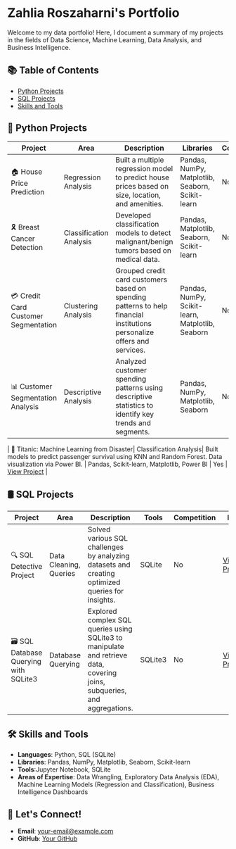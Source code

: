 # Zahlia Roszaharni's Portfolio

Welcome to my data portfolio! Here, I document a summary of my projects in the fields of Data Science, Machine Learning, Data Analysis, and Business Intelligence.

## 📚 Table of Contents

- [Python Projects](#python-projects)
- [SQL Projects](#sql-projects)
- [Skills and Tools](#skills-and-tools)
  
## 🐍 Python Projects

| Project                                  | Area                   | Description                                                                                                                                           | Libraries                                                       | Competition | Link            |
|------------------------------------------|------------------------|-------------------------------------------------------------------------------------------------------------------------------------------------------|-----------------------------------------------------------------|-------------|-----------------|
| 🏠 House Price Prediction                | Regression Analysis    | Built a multiple regression model to predict house prices based on size, location, and amenities.                                                     | Pandas, NumPy, Matplotlib, Seaborn, Scikit-learn               | No          | [View Project](https://github.com/your-username/house-price-prediction) |
| 🎗️ Breast Cancer Detection              | Classification Analysis| Developed classification models to detect malignant/benign tumors based on medical data.                                                              | Pandas, Matplotlib, Seaborn, Scikit-learn                       | No          | [View Project](https://github.com/your-username/breast-cancer-detection) |
| 💳 Credit Card Customer Segmentation     | Clustering Analysis    | Grouped credit card customers based on spending patterns to help financial institutions personalize offers and services.                              | Pandas, NumPy, Scikit-learn, Matplotlib, Seaborn               | No          | [View Project](https://github.com/your-username/credit-card-segmentation) |
| 📊 Customer Segmentation Analysis       | Descriptive Analysis   | Analyzed customer spending patterns using descriptive statistics to identify key trends and segments.                                                  | Pandas, NumPy, Matplotlib, Seaborn                             | No          | [View Project](https://github.com/your-username/customer-segmentation) |

| 🚢 Titanic: Machine Learning from Disaster| Classification Analysis| Built models to predict passenger survival using KNN and Random Forest. Data visualization via Power BI.                                                | Pandas, Scikit-learn, Matplotlib, Power BI                     | Yes         | [View Project](https://github.com/your-username/titanic-machine-learning) |

## 🛢️ SQL Projects

| Project                              | Area                     | Description                                                                                   | Tools   | Competition | Link            |
|--------------------------------------|--------------------------|-----------------------------------------------------------------------------------------------|---------|-------------|-----------------|
| 🔍 SQL Detective Project            | Data Cleaning, Queries   | Solved various SQL challenges by analyzing datasets and creating optimized queries for insights. | SQLite  | No          | [View Project](https://github.com/your-username/sql-detective) |
| 🗃️ SQL Database Querying with SQLite3| Database Querying         | Explored complex SQL queries using SQLite3 to manipulate and retrieve data, covering joins, subqueries, and aggregations. | SQLite3 | No          | [View Project](https://github.com/your-username/sql-database-querying) |


## 🛠️ Skills and Tools

- **Languages**: Python, SQL (SQLite)
- **Libraries**: Pandas, NumPy, Matplotlib, Seaborn, Scikit-learn
- **Tools**:Jupyter Notebook, SQLite
- **Areas of Expertise**: Data Wrangling, Exploratory Data Analysis (EDA), Machine Learning Models (Regression and Classification), Business Intelligence Dashboards


## 📧 Let's Connect!

- **Email**: [your-email@example.com](mailto:your-email@example.com)
- **GitHub**: [Your GitHub](https://github.com/your-username)
